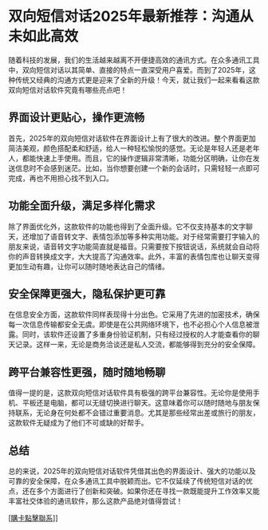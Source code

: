 # 双向短信对话2025年最新推荐：沟通从未如此高效

随着科技的发展，我们的生活越来越离不开便捷高效的通讯方式。在众多通讯工具中，双向短信对话以其简单、直接的特点一直深受用户喜爱。而到了2025年，这种传统又经典的沟通方式更是迎来了全新的升级！今天，就让我们一起来看看这款双向短信对话软件究竟有哪些亮点吧！

## 界面设计更贴心，操作更流畅

首先，2025年的双向短信对话软件在界面设计上有了很大的改进。整个界面更加简洁美观，颜色搭配柔和舒适，给人一种轻松愉悦的感觉。无论是年轻人还是老年人，都能快速上手使用。而且，它的操作逻辑非常清晰，功能分区明确，让你在发送信息时不会感到迷茫。比如，当你想要创建一个新的会话时，只需轻轻一点即可完成，再也不用担心找不到入口。

## 功能全面升级，满足多样化需求

除了界面优化外，这款软件的功能也得到了全面升级。它不仅支持基本的文字聊天，还增加了语音转文字、表情包添加等多种实用功能。对于经常需要打字输入的朋友来说，语音转文字功能简直就是福音。只需要按下按钮说话，系统就会自动将你的声音转换成文字，大大提高了沟通效率。此外，丰富的表情包库也让聊天变得更加生动有趣，让你可以随时随地表达自己的情绪。

## 安全保障更强大，隐私保护更可靠

在信息安全方面，这款软件同样表现得十分出色。它采用了先进的加密技术，确保每一次信息传输都安全无虞。即使是在公共网络环境下，也不必担心个人信息被泄露。同时，该软件还设置了多重身份验证机制，只有经过授权的人才能查看你的聊天记录。这样一来，无论是商务洽谈还是私人交流，都能够得到充分的安全保障。

## 跨平台兼容性更强，随时随地畅聊

值得一提的是，这款双向短信对话软件具有极强的跨平台兼容性。无论你是使用手机、平板还是电脑，都可以无缝切换进行聊天。这意味着你可以随时随地与朋友保持联系，无论身在何处都不会错过重要消息。尤其是那些经常出差或旅行的朋友，这款软件无疑成为了他们不可或缺的好帮手。

## 总结

总的来说，2025年的双向短信对话软件凭借其出色的界面设计、强大的功能以及可靠的安全保障，在众多通讯工具中脱颖而出。它不仅延续了传统短信对话的优点，还在多个方面进行了创新和突破。如果你还在寻找一款既能提升工作效率又能丰富社交体验的通讯软件，那么这款产品绝对值得尝试！

[[購卡點擊聯系](https://t.me/s/SXDXQF)]]